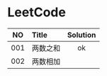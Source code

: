 # LeetCode
| NO | Title | Solution  |  
| :------: | :------ | :------: |  
| 001 | 两数之和 | ok |  
| 002 | 两数相加 |  |  
